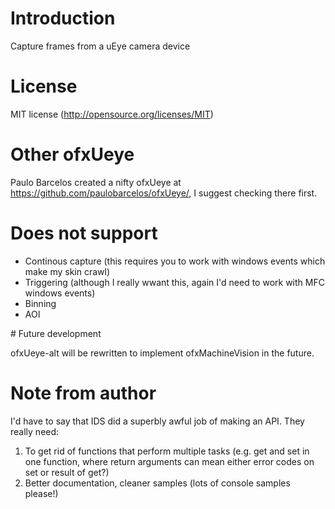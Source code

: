 # Introduction

Capture frames from a uEye camera device

# License
MIT license (http://opensource.org/licenses/MIT)

# Other ofxUeye

Paulo Barcelos created a nifty ofxUeye at  https://github.com/paulobarcelos/ofxUeye/, I suggest checking there first.

# Does not support

* Continous capture (this requires you to work with windows events which make my skin crawl)
* Triggering (although I really wwant this, again I'd need to work with MFC windows events)
* Binning
* AOI

# Future development

ofxUeye-alt will be rewritten to implement ofxMachineVision in the future.

# Note from author

I'd have to say that IDS did a superbly awful job of making an API. They really need:

1. To get rid of functions that perform multiple tasks (e.g. get and set in one function, where return arguments can mean either error codes on set or result of get?)
2. Better documentation, cleaner samples (lots of console samples please!)
